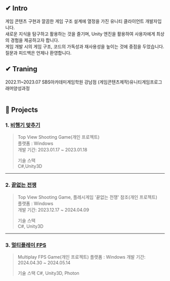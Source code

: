 ## ✔ Intro
게임 콘텐츠 구현과 깔끔한 게임 구조 설계에 열정을 가진 유니티 클라이언트 개발자입니다.    
새로운 지식을 탐구하고 활용하는 것을 즐기며, Unity 엔진을 활용하여 사용자에게 최상의 경험을 제공하고자 합니다.    
게임 개발 시의 게임 구조, 코드의 가독성과 재사용성을 높이는 것에 중점을 두었습니다.     
질문과 피드백은 언제나 환영합니다.
</br>

## ✔ Traning
2022.11~2023.07 SBS아카데미게임학원 강남점 (게임콘텐츠제작)유니티게임프로그래머양성과정    
</br>

## :pushpin: Projects
### 1. [비행기 맞추기](Game/DoubleClickAndCharging)
>Top View Shooting Game(개인 프로젝트)  
>플랫폼 : Windows  
>개발 기간: 2023.01.17 ~ 2023.01.18    
>    
>기술 스택  
>C#,Unity3D  

-----------------

### 2. [끝없는 전쟁](Game/EndlessWar)
>Top View Shooting Game, 플레시게임 '끝없는 전쟁' 참조(개인 프로젝트)  
>플랫폼 : Windows  
>개발 기간: 2023.12.17 ~ 2024.04.09  
>    
>기술 스택  
>C#, Unity3D  

-----------------

### 3. [멀티플레이 FPS](Game/PhotonFPSGame)
>Multiplay FPS Game(개인 프로젝트)
>플랫폼 : Windows
>개발 기간: 2024.04.30 ~ 2024.05.14    
>    
>기술 스택
>C#, Unity3D, Photon
